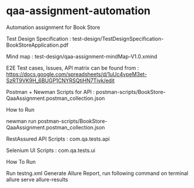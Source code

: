 # qaa-assignment-automation
Automation assignment for Book Store

Test Design Specification : test-design/TestDesignSpecification-BookStoreApplication.pdf

Mind map : test-design/qaa-assignment-mindMap-V1.0.xmind

E2E Test cases, Issues, API matrix can be found from : https://docs.google.com/spreadsheets/d/1uUc4vpeM3et-SzRT9VK9H_6BUGP1CNYRSQtiHN7Tiyk/edit 

Postman + Newman Scripts for API : postman-scripts/BookStore-QaaAssignment.postman_collection.json 

How to Run

newman run postman-scripts/BookStore-QaaAssignment.postman_collection.json 

RestAssured API Scripts : com.qa.tests.api

Selenium UI Scripts : com.qa.tests.ui

How To Run

Run testng.xml
Generate Allure Report, run following command on terminal
  allure serve allure-results
